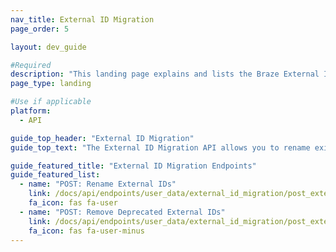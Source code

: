 ```yaml
---
nav_title: External ID Migration
page_order: 5

layout: dev_guide

#Required
description: "This landing page explains and lists the Braze External ID Migration feature."
page_type: landing

#Use if applicable
platform:
  - API

guide_top_header: "External ID Migration"
guide_top_text: "The External ID Migration API allows you to rename existing external IDs (creating a new primary ID and deprecating the existing ID) and removing deprecated IDs post-migration. <br><br> We've architected this solution to allow multiple External IDs in order to support a migration period whereby older versions of your apps still in the wild that use the previous External ID naming schema don’t break. We highly recommend removing deprecated External IDs once your old naming schema is no longer in use."

guide_featured_title: "External ID Migration Endpoints"
guide_featured_list:
  - name: "POST: Rename External IDs"
    link: /docs/api/endpoints/user_data/external_id_migration/post_external_ids_rename/
    fa_icon: fas fa-user
  - name: "POST: Remove Deprecated External IDs"
    link: /docs/api/endpoints/user_data/external_id_migration/post_external_ids_remove/
    fa_icon: fas fa-user-minus
---
```

